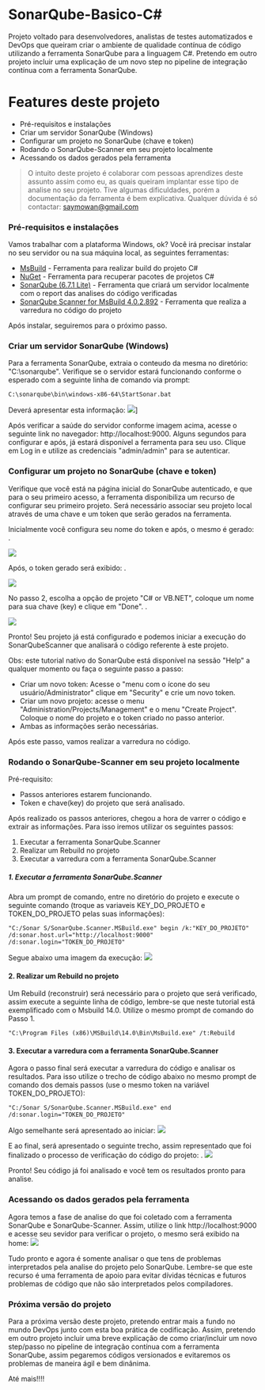 # SonarQube-Basico-C#



Projeto voltado para desenvolvedores, analistas de testes automatizados e DevOps que queiram criar o ambiente de qualidade contínua de código utilizando a ferramenta SonarQube para a linguagem C#. Pretendo em outro projeto incluir uma explicação de um novo step no pipeline de integração contínua com a ferramenta SonarQube. 


# Features deste projeto
  - Pré-requisitos e instalações
  - Criar um servidor SonarQube (Windows)
  - Configurar um projeto no SonarQube (chave e token)
  - Rodando o SonarQube-Scanner em seu projeto localmente
  - Acessando os dados gerados pela ferramenta
  


> O intuito deste projeto é colaborar com pessoas aprendizes deste assunto
> assim como eu, as quais queiram implantar esse tipo de analise no seu projeto.
> Tive algumas dificuldades, porém a documentação da ferramenta é bem explicativa.
> Qualquer dúvida é só contactar: saymowan@gmail.com

### Pré-requisitos e instalações

Vamos trabalhar com a plataforma Windows, ok? Você irá precisar instalar no seu servidor ou na sua máquina local, as seguintes ferramentas:

* [MsBuild](https://www.microsoft.com/en-us/download/details.aspx?id=48159) - Ferramenta para realizar build do projeto C#
* [NuGet](https://www.nuget.org/downloads) - Ferramenta para recuperar pacotes de projetos C#
* [SonarQube (6.7.1 Lite)](https://sonarsource.bintray.com/Distribution/sonarqube/sonarqube-6.7.1.zip) - Ferramenta que criará um servidor localmente com o report das analises do código verificadas
* [SonarQube Scanner for MsBuild 4.0.2.892](https://github.com/SonarSource/sonar-scanner-msbuild/releases/download/4.0.2.892/sonar-scanner-msbuild-4.0.2.892.zip) - Ferramenta que realiza a varredura no código do projeto 

Após instalar, seguiremos para o próximo passo. 

### Criar um servidor SonarQube (Windows)

Para a ferramenta SonarQube, extraia o conteudo da mesma no diretório: "C:\sonarqube". Verifique se o servidor estará funcionando conforme o esperado com a seguinte linha de comando via prompt:
```
C:\sonarqube\bin\windows-x86-64\StartSonar.bat
```
Deverá apresentar esta informação:
![](https://i.imgur.com/dztHO2y.png)]


Após verificar a saúde do servidor conforme imagem acima, acesse o seguinte link no navegador: http://localhost:9000. Alguns segundos para configurar e após, já estará disponível a ferramenta para seu uso. Clique em Log in e utilize as credenciais "admin/admin" para se autenticar.

### Configurar um projeto no SonarQube (chave e token)

Verifique que você está na página inicial do SonarQube autenticado, e que para o seu primeiro acesso, a ferramenta disponibiliza um recurso de configurar seu primeiro projeto. Será necessário associar seu projeto local através de uma chave e um token que serão gerados na ferramenta.

Inicialmente você configura seu nome do token e após, o mesmo é gerado:
.

![](https://i.imgur.com/8bfIVr6.png)

Após, o token gerado será exibido:
.

![](https://i.imgur.com/TJNC4jW.png)

No passo 2, escolha a opção de projeto "C# or VB.NET", coloque um nome para sua chave (key) e clique em "Done".
.
 
![](https://i.imgur.com/GNYfYN7.png)


Pronto! Seu projeto já está configurado e podemos iniciar a execução do SonarQubeScanner que analisará o código referente à este projeto.

Obs: este tutorial nativo do SonarQube está disponível na sessão "Help" a qualquer momento ou faça o seguinte passo a passo:
- Criar um novo token: Acesse o "menu com o ícone do seu usuário/Administrator" clique em "Security" e crie um novo token.
- Criar um novo projeto: acesse o menu "Administration/Projects/Management" e o menu "Create Project". Coloque o nome do projeto e o token criado no passo anterior.
- Ambas as informações serão necessárias.


Após este passo, vamos realizar a varredura no código.

### Rodando o SonarQube-Scanner em seu projeto localmente

Pré-requisito:
- Passos anteriores estarem funcionando.
- Token e chave(key) do projeto que será analisado.

Após realizado os passos anteriores, chegou a hora de varrer o código e extrair as informações. Para isso iremos utilizar os seguintes passos:
1. Executar a ferramenta SonarQube.Scanner
2. Realizar um Rebuild no projeto 
3. Executar a varredura com a ferramenta SonarQube.Scanner

##### 1. Executar a ferramenta SonarQube.Scanner

Abra um prompt de comando, entre no diretório do projeto e execute o seguinte comando (troque as variaveis KEY_DO_PROJETO e TOKEN_DO_PROJETO pelas suas informações):
```
"C:/Sonar S/SonarQube.Scanner.MSBuild.exe" begin /k:"KEY_DO_PROJETO" /d:sonar.host.url="http://localhost:9000" /d:sonar.login="TOKEN_DO_PROJETO"
```
Segue abaixo uma imagem da execução:
![](https://i.imgur.com/VFioPrF.png)

#### 2. Realizar um Rebuild no projeto 

Um Rebuild (reconstruir) será necessário para o projeto que será verificado, assim execute a seguinte linha de código, lembre-se que neste tutorial está exemplificado com o Msbuild 14.0. Utilize o mesmo prompt de comando do Passo 1.
```
"C:\Program Files (x86)\MSBuild\14.0\Bin\MsBuild.exe" /t:Rebuild
```
#### 3. Executar a varredura com a ferramenta SonarQube.Scanner

Agora o passo final será executar a varredura do código e analisar os resultados. Para isso utilize o trecho de código abaixo no mesmo prompt de comando dos demais passos (use o mesmo token na variável TOKEN_DO_PROJETO):
```
"C:/Sonar S/SonarQube.Scanner.MSBuild.exe" end /d:sonar.login="TOKEN_DO_PROJETO"
```

Algo semelhante será apresentado ao iniciar:
![](https://i.imgur.com/rlDbnKS.png)

E ao final, será apresentado o seguinte trecho, assim representado que foi finalizado o processo de verificação do código do projeto:
.
![](https://i.imgur.com/31SxRQc.png)

Pronto! Seu código já foi analisado e você tem os resultados pronto para analise.



### Acessando os dados gerados pela ferramenta

Agora temos a fase de analise do que foi coletado com a ferramenta SonarQube e SonarQube-Scanner. Assim, utilize o link http://localhost:9000 e acesse seu sevidor para verificar o projeto, o mesmo será exibido na home:
![](https://i.imgur.com/mRPn96k.png)

Tudo pronto e agora é somente analisar o que tens de problemas interpretados pela analise do projeto pelo SonarQube.
Lembre-se que este recurso é uma ferramenta de apoio para evitar dívidas técnicas e futuros problemas de código que não são interpretados pelos compiladores. 

### Próxima versão do projeto

Para a próxima versão deste projeto, pretendo entrar mais a fundo no mundo DevOps junto com esta boa prática de codificação. Assim, pretendo em outro projeto incluir uma breve explicação de como criar/incluir um novo step/passo no pipeline de integração contínua com a ferramenta SonarQube, assim pegaremos códigos versionados e evitaremos os problemas de maneira ágil e bem dinânima.

Até mais!!!!

